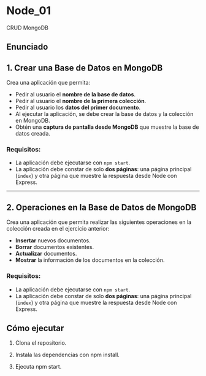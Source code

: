 # Node_01
CRUD MongoDB

## Enunciado

## 1. Crear una Base de Datos en MongoDB

Crea una aplicación que permita:

- Pedir al usuario el **nombre de la base de datos**.
- Pedir al usuario el **nombre de la primera colección**.
- Pedir al usuario los **datos del primer documento**.
- Al ejecutar la aplicación, se debe crear la base de datos y la colección en MongoDB.
- Obtén una **captura de pantalla desde MongoDB** que muestre la base de datos creada.

### Requisitos:

- La aplicación debe ejecutarse con `npm start`.
- La aplicación debe constar de solo **dos páginas**: una página principal (`index`) y otra página que muestre la respuesta desde Node con Express.

---

## 2. Operaciones en la Base de Datos de MongoDB

Crea una aplicación que permita realizar las siguientes operaciones en la colección creada en el ejercicio anterior:

- **Insertar** nuevos documentos.
- **Borrar** documentos existentes.
- **Actualizar** documentos.
- **Mostrar** la información de los documentos en la colección.

### Requisitos:

- La aplicación debe ejecutarse con `npm start`.
- La aplicación debe constar de solo **dos páginas**: una página principal (`index`) y otra página que muestre la respuesta desde Node con Express.


## Cómo ejecutar

1. Clona el repositorio.

2. Instala las dependencias con npm install.

3. Ejecuta npm start.
